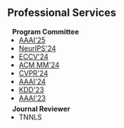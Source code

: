 ## Professional Services

<h4 style="margin:0 10px 0;">Program Committee</h4>

<ul style="margin:0 0 5px;">
  <li><a href="https://aaai.org/aaai-conference/"><autocolor>AAAI'25</autocolor></a></li>
  <li><a href="https://neurips.cc/"><autocolor>NeurIPS'24</autocolor></a></li>
  <li><a href="https://eccv2024.ecva.net/"><autocolor>ECCV'24</autocolor></a></li>
  <li><a href="https://2024.acmmm.org/"><autocolor>ACM MM'24</autocolor></a></li>
  <li><a href="https://cvpr.thecvf.com/"><autocolor>CVPR'24</autocolor></a></li>
  <li><a href="https://aaai.org/aaai-conference/"><autocolor>AAAI'24</autocolor></a></li>
  <li><a href="https://kdd.org/kdd2023/"><autocolor>KDD'23</autocolor></a></li>
  <li><a href="https://aaai.org/aaai-conference/"><autocolor>AAAI'23</autocolor></a></li>
</ul>

<h4 style="margin:0 10px 0;">Journal Reviewer</h4>

<ul style="margin:0 0 5px;">
  <li><autocolor>TNNLS</autocolor></li>
</ul>